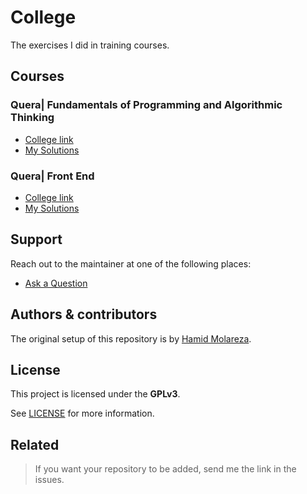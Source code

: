# College

The exercises I did in training courses.

## Courses

### Quera| Fundamentals of Programming and Algorithmic Thinking

- [College link](https://quera.org/college/land/college/2572/)
- [My Solutions](Quera/fundamentals-of-programming-and-algorithmic-thinking)

### Quera| Front End

- [College link](https://quera.org/college/land/college/6092/)
- [My Solutions](Quera/front-end)

## Support

Reach out to the maintainer at one of the following places:

- [Ask a Question](https://github.com/HamidMolareza/College/issues/new?assignees=&labels=help-wanted&title=support%3A+)

## Authors & contributors

The original setup of this repository is by [Hamid Molareza](https://github.com/HamidMolareza).

## License

This project is licensed under the **GPLv3**.

See [LICENSE](LICENSE) for more information.

## Related

> If you want your repository to be added, send me the link in the issues.
